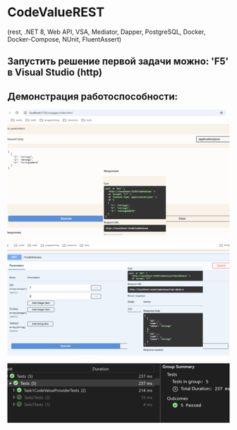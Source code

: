# CodeValueREST

(rest, .NET 8, Web API, VSA, Mediator, Dapper, PostgreSQL, Docker, Docker-Compose, NUnit, FluentAssert)

## Запустить решение первой задачи можно: 'F5' в Visual Studio (http)

## Демонстрация работоспособности:

![Диаграмма архитектуры](Docs/1.png)

![Пример API запроса](Docs/2.png)

![Результат выполнения тестов](Docs/3.png)

